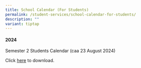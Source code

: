 ```yaml
---
title: School Calendar (For Students)
permalink: /student-services/school-calendar-for-students/
description: ""
variant: tiptap
---
```

<h4>2024</h4>
<p>Semester 2 Students Calendar (caa 23 August 2024)</p>
<p>Click <a href="/files/2024/Student_Calendar_caa_23082024.pdf" rel="noopener noreferrer nofollow" target="_blank">here</a> to
download.</p>
<p></p>